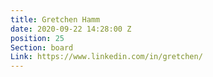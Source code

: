 ```yaml
---
title: Gretchen Hamm
date: 2020-09-22 14:28:00 Z
position: 25
Section: board
Link: https://www.linkedin.com/in/gretchen/
---
```


